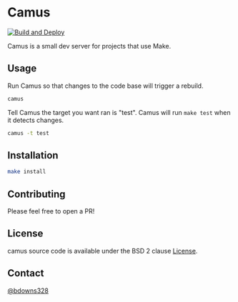 # Camus

[![Build and Deploy](https://github.com/briandowns/camus/actions/workflows/main.yml/badge.svg)](https://github.com/briandowns/camus/actions/workflows/main.yml/badge.svg)

Camus is a small dev server for projects that use Make.

## Usage

Run Camus so that changes to the code base will trigger a rebuild.

```sh
camus 
```

Tell Camus the target you want ran is "test". Camus will run `make test` when it detects changes.

```sh
camus -t test
```

## Installation

```sh
make install
```

## Contributing

Please feel free to open a PR!

## License

camus source code is available under the BSD 2 clause [License](/LICENSE).

## Contact

[@bdowns328](http://twitter.com/bdowns328)

